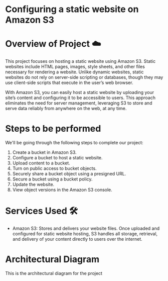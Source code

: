 # Configuring a static website on Amazon S3 

# Overview of Project ☁️
This project focuses on hosting a static website using Amazon S3. Static websites include HTML pages, images, style sheets, and other files necessary for rendering a website. Unlike dynamic websites, static websites do not rely on server-side scripting or databases, though they may use client-side scripts that execute in the user’s web browser.

With Amazon S3, you can easily host a static website by uploading your site’s content and configuring it to be accessible to users. This approach eliminates the need for server management, leveraging S3 to store and serve data reliably from anywhere on the web, at any time.

# Steps to be performed
We'll be going through the following steps to complete our project:

1. Create a bucket in Amazon S3.
2. Configure a bucket to host a static website.
3. Upload content to a bucket.
4. Turn on public access to bucket objects.
5. Securely share a bucket object using a presigned URL.
6. Secure a bucket using a bucket policy.
7. Update the website.
8. View object versions in the Amazon S3 console.

# Services Used 🛠 
* Amazon S3: Stores and delivers your website files. Once uploaded and configured for static website hosting, S3 handles all storage, retrieval, and delivery of 
  your content directly to users over the internet.

# Architectural Diagram
This is the architectural diagram for the project












 



